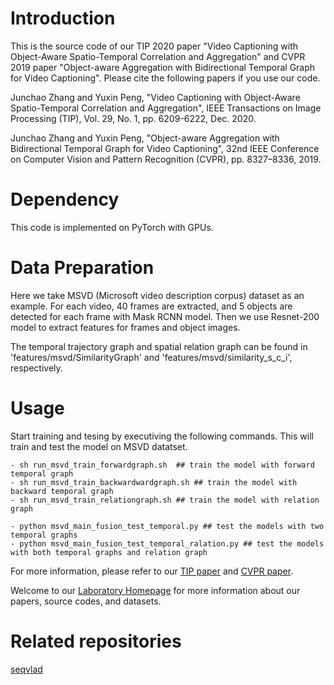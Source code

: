 # Introduction
This is the source code of our TIP 2020 paper "Video Captioning with Object-Aware Spatio-Temporal Correlation and Aggregation" and CVPR 2019 paper "Object-aware Aggregation with Bidirectional Temporal Graph for Video Captioning". Please cite the following papers if you use our code.

Junchao Zhang and Yuxin Peng, "Video Captioning with Object-Aware Spatio-Temporal Correlation and Aggregation", IEEE Transactions on Image Processing (TIP), Vol. 29, No. 1, pp. 6209-6222, Dec. 2020.

Junchao Zhang and Yuxin Peng, "Object-aware Aggregation with Bidirectional Temporal Graph for Video Captioning", 32nd IEEE Conference on Computer Vision and Pattern Recognition (CVPR), pp. 8327–8336, 2019.

# Dependency
This code is implemented on PyTorch with GPUs.

# Data Preparation
Here we take MSVD (Microsoft video description corpus) dataset as an example. For each video, 40 frames are extracted, and 5 objects are detected for each frame with Mask RCNN model. Then we use Resnet-200 model to extract features for frames and object images.

The temporal trajectory graph and spatial relation graph can be found in 'features/msvd/SimilarityGraph' and 'features/msvd/similarity_s_c_i', respectively.

# Usage
Start training and tesing by executiving the following commands. This will train and test the model on MSVD datatset. 

    - sh run_msvd_train_forwardgraph.sh  ## train the model with forward temporal graph
    - sh run_msvd_train_backwardwardgraph.sh ## train the model with backward temporal graph
    - sh run_msvd_train_relationgraph.sh ## train the model with relation graph
    
    - python msvd_main_fusion_test_temporal.py ## test the models with two temporal graphs
    - python msvd_main_fusion_test_temporal_ralation.py ## test the models with both temporal graphs and relation graph
    
For more information, please refer to our [TIP paper](https://ieeexplore.ieee.org/document/9079611) and [CVPR paper](https://openaccess.thecvf.com/content_CVPR_2019/html/Zhang_Object-Aware_Aggregation_With_Bidirectional_Temporal_Graph_for_Video_Captioning_CVPR_2019_paper.html).

Welcome to our [Laboratory Homepage](http://www.wict.pku.edu.cn/mipl/home/) for more information about our papers, source codes, and datasets.

# Related repositories

[seqvlad](https://github.com/youjiangxu/seqvlad-pytorch)